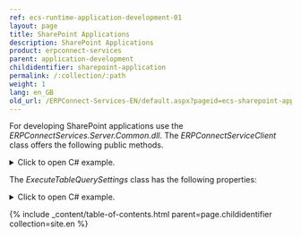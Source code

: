 ```yaml
---
ref: ecs-runtime-application-development-01
layout: page
title: SharePoint Applications
description: SharePoint Applications
product: erpconnect-services
parent: application-development
childidentifier: sharepoint-application
permalink: /:collection/:path
weight: 1
lang: en_GB
old_url: /ERPConnect-Services-EN/default.aspx?pageid=ecs-sharepoint-applications
---
```


For developing SharePoint applications use the *ERPConnectServices.Server.Common.dll*.
The *ERPConnectServiceClient* class offers the following public methods.

<details>
<summary>Click to open C# example.</summary>
{% highlight csharp %}
#region ERPConnectServiceClient
///
/// Initializes a new instance of the ERPConnectServiceClient class.
///
public ERPConnectServiceClient()
  
///
/// Initializes a new instance of the ERPConnectServiceClient class with a given proxy instance.
///
/// The proxy instance.
public ERPConnectServiceClient(ERPConnectServiceApplicationProxy proxy)
  
///
/// Initializes a new instance of the ERPConnectServiceClient class with a given service context instance
/// and a SAP Logon Ticket (SSO ticket).
///
/// The service context.
public ERPConnectServiceClient(string applicationName, string ssoTicket)
  
///
/// Initializes a new instance of the ERPConnectServiceClient class with a given service context instance.
///
/// The service context.
public ERPConnectServiceClient(SPServiceContext serviceContext)
  
///
/// Initializes a new instance of the ERPConnectServiceClient class with a given service context instance and application name.
///
/// The service context.
/// The application name.
public ERPConnectServiceClient(SPServiceContext serviceContext, string applicationName)
#endregion
  
#region Connection Scope Operations
public void BeginConnectionScope()
public void EndConnectionScope()
#endregion
  
#region Function Module Operations
public ERPFunction CreateFunction(string name)
#endregion
  
#region Table Operations
public DataTable ExecuteTableQuery(string tableName)
public DataTable ExecuteTableQuery(string tableName, ExecuteTableQuerySettings settings)
#endregion
  
#region XQL Operations
public ERPDataTable ExecuteXQL(string query)
public ERPDataTable ExecuteXQL(string query, ERPXtractQLParameterCollection parameters)
public DataTable ExecuteXQLAndReturnDataTable(string query)
public DataTable ExecuteXQLAndReturnDataTable(string query, ERPXtractQLParameterCollection parameters)
#endregion
{% endhighlight %}
</details>


The *ExecuteTableQuerySettings* class has the following properties:

<details>
<summary>Click to open C# example.</summary>
{% highlight csharp %}
#region class ExecuteTableQuerySettings
public class ExecuteTableQuerySettings
    {
        public int RowSkip { get; set; }
        public int RowCount { get; set; }
        public string WhereClause { get; set; }
        public string OrderClause { get; set; }
        public string CustomFunction { get; set; }
        public bool UseMultibyteExtraction { get; set; }
        public ERPCollection Fields { get; set; }      
    }
#endregion
{% endhighlight %}
</details>

{% include _content/table-of-contents.html parent=page.childidentifier collection=site.en %}